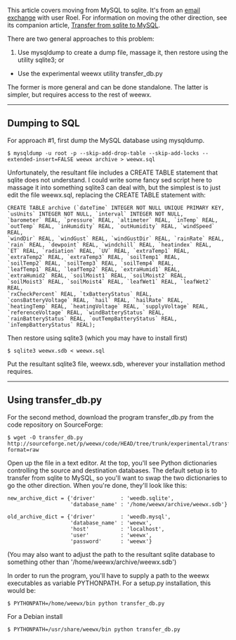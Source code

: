 This article covers moving from MySQL to sqlite. It's from an [email exchange](https://groups.google.com/d/msg/weewx-user/kwkyAebHyXI/vdEJQdfEG9QJ) with user Roel. For information on moving the other direction, see its companion article, [Transfer from sqlite to MySQL](Transfer%20from%20sqlite%20to%20MySQL/).

There are two general approaches to this problem:

1. Use mysqldump to create a dump file, massage it, then restore using the utility sqlite3; or
+ Use the experimental weewx utility transfer_db.py

The former is more general and can be done standalone. The latter is simpler, but requires access to the rest of weewx.
******************
Dumping to SQL
-------------

For approach #1, first dump the MySQL database using mysqldump.

    $ mysqldump -u root -p --skip-add-drop-table --skip-add-locks --extended-insert=FALSE weewx archive > weewx.sql

Unfortunately, the resultant file includes a CREATE TABLE statement that sqlite does not understand. I could write some fancy sed script here to massage it into something sqlite3 can deal with, but the simplest is to just edit the file weewx.sql, replacing the CREATE TABLE statement with:

~~~~~~
CREATE TABLE archive (`dateTime` INTEGER NOT NULL UNIQUE PRIMARY KEY, 
`usUnits` INTEGER NOT NULL, `interval` INTEGER NOT NULL, 
`barometer` REAL, `pressure` REAL, `altimeter` REAL, `inTemp` REAL,
`outTemp` REAL, `inHumidity` REAL, `outHumidity` REAL, `windSpeed` REAL,
`windDir` REAL, `windGust` REAL, `windGustDir` REAL, `rainRate` REAL,
`rain` REAL, `dewpoint` REAL, `windchill` REAL, `heatindex` REAL, 
`ET` REAL, `radiation` REAL, `UV` REAL, `extraTemp1` REAL, 
`extraTemp2` REAL, `extraTemp3` REAL, `soilTemp1` REAL, 
`soilTemp2` REAL, `soilTemp3` REAL, `soilTemp4` REAL, 
`leafTemp1` REAL, `leafTemp2` REAL, `extraHumid1` REAL, 
`extraHumid2` REAL, `soilMoist1` REAL, `soilMoist2` REAL, 
`soilMoist3` REAL, `soilMoist4` REAL, `leafWet1` REAL, `leafWet2` REAL, 
`rxCheckPercent` REAL, `txBatteryStatus` REAL, 
`consBatteryVoltage` REAL, `hail` REAL, `hailRate` REAL, 
`heatingTemp` REAL, `heatingVoltage` REAL, `supplyVoltage` REAL, 
`referenceVoltage` REAL, `windBatteryStatus` REAL, 
`rainBatteryStatus` REAL, `outTempBatteryStatus` REAL, 
`inTempBatteryStatus` REAL);
~~~~~~

Then restore using sqlite3 (which you may have to install first)

    $ sqlite3 weewx.sdb < weewx.sql 

Put the resultant sqlite3 file, weewx.sdb, wherever your installation method requires.

***************
Using transfer_db.py
-------------

For the second method, download the program transfer_db.py from the code repository on SourceForge:

    $ wget -O transfer_db.py http://sourceforge.net/p/weewx/code/HEAD/tree/trunk/experimental/transfer_db.py?format=raw

Open up the file in a text editor. At the top, you'll see Python dictionaries controlling the source and destination databases. The default setup is to transfer from sqlite to MySQL, so you'll want to swap the two dictionaries to go the other direction. When you're done, they'll look like  this:

~~~~~~
new_archive_dict = {'driver'        : 'weedb.sqlite',
                    'database_name' : '/home/weewx/archive/weewx.sdb'}

old_archive_dict = {'driver'        : 'weedb.mysql',
                    'database_name' : 'weewx',
                    'host'          : 'localhost',
                    'user'          : 'weewx',
                    'password'      : 'weewx'}
~~~~~~

(You may also want to adjust the path to the resultant sqlite database to something other than '/home/weewx/archive/weewx.sdb')

In order to run the program, you'll have to supply a path to the weewx executables as variable PYTHONPATH. For a setup.py installation, this would be:

    $ PYTHONPATH=/home/weewx/bin python transfer_db.py

For a Debian install

    $ PYTHONPATH=/usr/share/weewx/bin python transfer_db.py